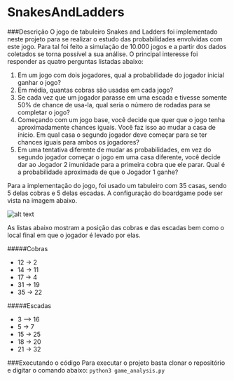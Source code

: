 # SnakesAndLadders
###Descrição
O jogo de tabuleiro Snakes and Ladders foi implementado neste projeto para se realizar o estudo das probabilidades envolvidas com este jogo. Para tal foi feito a simulação de 10.000 jogos e a partir dos dados coletados se torna possível a sua análise. O principal interesse foi responder as quatro perguntas listadas abaixo: 

1. Em um jogo com dois jogadores, qual a probabilidade do jogador inicial ganhar o jogo?
2. Em média, quantas cobras são usadas em cada jogo?
3. Se cada vez que um jogador parasse em uma escada e tivesse somente 50% de chance de usa-la, qual seria o número de rodadas para se completar o jogo?
4. Começando com um jogo base, você decide que quer que o jogo tenha aproximadamente chances iguais. Você faz isso ao mudar a casa de ínicio. Em qual casa o segundo jogador deve começar para se ter chances iguais para ambos os jogadores?
5. Em uma tentativa diferente de mudar as probabilidades, em vez do segundo jogador começar o jogo em uma casa diferente, você decide dar ao Jogador 2 imunidade para a primeira cobra que ele parar. Qual é a probabilidade aproximada de que o Jogador 1 ganhe?

Para a implementação do jogo, foi usado um tabuleiro com 35 casas, sendo 5 delas cobras e 5 delas escadas. A configuração do boardgame pode ser vista na imagem abaixo.

![alt text](https://github.com/Eloiza/SnakesAndLadders/origin/board_game.png)

As listas abaixo mostram a posição das cobras e das escadas bem como o local final em que o jogador é levado por elas.

#####Cobras
- 12 -> 2
- 14 -> 11
- 17 -> 4
- 31 -> 19
- 35 -> 22


#####Escadas
- 3 --> 16
- 5 -> 7
- 15 -> 25
- 18 -> 20
- 21 -> 32

###Executando o código
Para executar o projeto basta clonar o repositório e digitar o comando abaixo:
`python3 game_analysis.py`